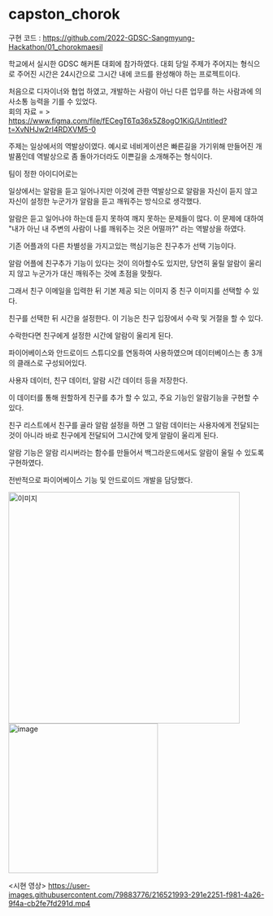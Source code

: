 # capston_chorok

구현 코드 : https://github.com/2022-GDSC-Sangmyung-Hackathon/01_chorokmaesil


학교에서 실시한 GDSC 해커톤 대회에 참가하였다. 대회 당일 주제가 주어지는 형식으로 주어진 시간은 24시간으로 그시간 내에 코드를 완성해야 하는 프로젝트이다.

처음으로 디자이너와 협업 하였고, 개발하는 사람이 아닌 다른 업무를 하는 사람과에 의사소통 능력을 기를 수 있었다.
<br>
회의 자료 = > https://www.figma.com/file/fECegT6Tq36x5Z8ogO1KiG/Untitled?t=XvNHJw2rI4RDXVM5-0

주제는 일상에서의 역발상이였다. 예시로 네비게이션은 빠른길을 가기위해 만들어진 개발품인데 역발상으로 좀 돌아가더라도 이쁜길을 소개해주는 형식이다.

팀이 정한 아이디어로는

일상에서는 알람을 듣고 일어나지만 이것에 관한 역발상으로 알람을 자신이 듣지 않고 자신이 설정한 누군가가 알람을 듣고 깨워주는 방식으로 생각했다.

알람은 듣고 일어나야 하는데 듣지 못하여 깨지 못하는 문제들이 많다. 이 문제에 대하여 "내가 아닌 내 주변의 사람이 나를 깨워주는 것은 어떨까?" 라는 역발상을 하였다.

기존 어플과의 다른 차별성을 가지고있는 핵심기능은 친구추가 선택 기능이다.

알람 어플에 친구추가 기능이 있다는 것이 의아할수도 있지만, 당연히 울릴 알람이 울리지 않고 누군가가 대신 깨워주는 것에 초점을 맞췄다.

그래서 친구 이메일을 입력한 뒤 기본 제공 되는 이미지 중 친구 이미지를 선택할 수 있다.

친구를 선택한 뒤 시간을 설정한다. 이 기능은 친구 입장에서 수락 및 거절을 할 수 있다.

수락한다면 친구에게 설정한 시간에 알람이 울리게 된다.

파이어베이스와 안드로이드 스튜디오를 연동하여 사용하였으며 데이터베이스는 총 3개의 클래스로 구성되어있다.

사용자 데이터, 친구 데이터, 알람 시간 데이터 등을 저장한다.

이 데이터를 통해 원할하게 친구를 추가 할 수 있고, 주요 기능인 알람기능을 구현할 수 있다.

친구 리스트에서 친구를 골라 알람 설정을 하면 그 알람 데이터는 사용자에게 전달되는 것이 아니라 바로 친구에게 전달되어 그시간에 맞게 알람이 울리게 된다.

알람 기능은 알람 리시버라는 함수를 만들어서 백그라운드에서도 알람이 울릴 수 있도록 구현하였다.

전반적으로 파이어베이스 기능 및 안드로이드 개발을 담당했다.



<img width="455" alt="이미지" src="https://user-images.githubusercontent.com/79883776/205481934-b68a06e5-e91e-4120-8536-96ad69b5c74a.png">

<br>
<img width="294" alt="image" src="https://user-images.githubusercontent.com/79883776/205481926-8269ae09-67ef-4265-9871-e3ec68e7eaa2.png">

<시현 영상>
https://user-images.githubusercontent.com/79883776/216521993-291e2251-f981-4a26-9f4a-cb2fe7fd291d.mp4


